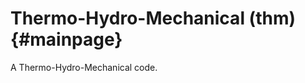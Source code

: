 Thermo-Hydro-Mechanical (thm) {#mainpage}
===========================

A Thermo-Hydro-Mechanical code.
